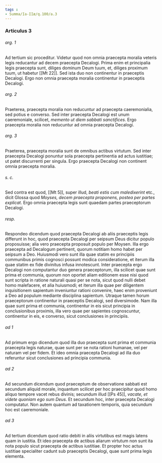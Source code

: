 ```yaml
---
tags : 
- Summa/Ia-IIæ/q.100/a.3
---
```


### Articulus 3

###### arg. 1
Ad tertium sic proceditur. Videtur quod non omnia praecepta moralia veteris legis reducantur ad decem praecepta Decalogi. Prima enim et principalia legis praecepta sunt, diliges dominum Deum tuum, et, diliges proximum tuum, ut habetur [[Mt 22]]. Sed ista duo non continentur in praeceptis Decalogi. Ergo non omnia praecepta moralia continentur in praeceptis Decalogi.

###### arg. 2
Praeterea, praecepta moralia non reducuntur ad praecepta caeremonialia, sed potius e converso. Sed inter praecepta Decalogi est unum caeremoniale, scilicet, *memento ut diem sabbati sanctifices*. Ergo praecepta moralia non reducuntur ad omnia praecepta Decalogi.

###### arg. 3
Praeterea, praecepta moralia sunt de omnibus actibus virtutum. Sed inter praecepta Decalogi ponuntur sola praecepta pertinentia ad actus iustitiae; ut patet discurrenti per singula. Ergo praecepta Decalogi non continent omnia praecepta moralia.

###### s. c.
Sed contra est quod, [[Mt 5]], super illud, *beati estis cum maledixerint* etc., dicit Glossa quod *Moyses, decem praecepta proponens, postea per partes explicat*. Ergo omnia praecepta legis sunt quaedam partes praeceptorum Decalogi.

###### resp.
Respondeo dicendum quod praecepta Decalogi ab aliis praeceptis legis differunt in hoc, quod praecepta Decalogi per seipsum Deus dicitur populo proposuisse; alia vero praecepta proposuit populo per Moysen. Illa ergo praecepta ad Decalogum pertinent, quorum notitiam homo habet per seipsum a Deo. Huiusmodi vero sunt illa quae statim ex principiis communibus primis cognosci possunt modica consideratione, et iterum illa quae statim ex fide divinitus infusa innotescunt. Inter praecepta ergo Decalogi non computantur duo genera praeceptorum, illa scilicet quae sunt prima et communia, quorum non oportet aliam editionem esse nisi quod sunt scripta in ratione naturali quasi per se nota, sicut quod nulli debet homo malefacere, et alia huiusmodi; et iterum illa quae per diligentem inquisitionem sapientum inveniuntur rationi convenire, haec enim proveniunt a Deo ad populum mediante disciplina sapientum. Utraque tamen horum praeceptorum continentur in praeceptis Decalogi, sed diversimode. Nam illa quae sunt prima et communia, continentur in eis sicut principia in conclusionibus proximis, illa vero quae per sapientes cognoscuntur, continentur in eis, e converso, sicut conclusiones in principiis.

###### ad 1
Ad primum ergo dicendum quod illa duo praecepta sunt prima et communia praecepta legis naturae, quae sunt per se nota rationi humanae, vel per naturam vel per fidem. Et ideo omnia praecepta Decalogi ad illa duo referuntur sicut conclusiones ad principia communia.

###### ad 2
Ad secundum dicendum quod praeceptum de observatione sabbati est secundum aliquid morale, inquantum scilicet per hoc praecipitur quod homo aliquo tempore vacet rebus divinis; secundum illud [[Ps 45]], *vacate, et videte quoniam ego sum Deus*. Et secundum hoc, inter praecepta Decalogi computatur. Non autem quantum ad taxationem temporis, quia secundum hoc est caeremoniale.

###### ad 3
Ad tertium dicendum quod ratio debiti in aliis virtutibus est magis latens quam in iustitia. Et ideo praecepta de actibus aliarum virtutum non sunt ita nota populo sicut praecepta de actibus iustitiae. Et propter hoc actus iustitiae specialiter cadunt sub praeceptis Decalogi, quae sunt prima legis elementa.


